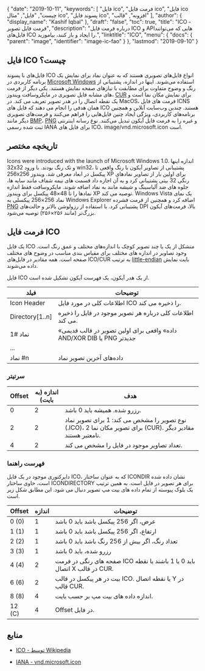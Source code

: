 {
  "date": "2019-10-11",
  "keywords": [
"فایل ico",
"فرمت فایل ico",
"فایل ico چیست",
"فایل",
"مثال ico",
"پسوند فایل ico",
"افزونه",
"قالب"
],
  "author": {
    "display_name": "Kashif Iqbal"
},
  "draft": "false",
  "toc": true,
  "title": "ICO - فرمت فایل تصویر",
  "description": "درباره فرمت فایل ICO و APIهایی که می‌توانند فایل‌های ICO را ایجاد و باز کنند، بیاموزید.",
  "linktitle": "ICO",
  "menu": {
    "docs": {
      "parent": "image",
      "identifier": "image-ic-fao"
}
},
  "lastmod": "2019-09-10"
}

## فایل ICO چیست؟

فایل‌های با پسوند ICO انواع فایل‌های تصویری هستند که به عنوان نماد برای نمایش یک برنامه کاربردی در [Microsoft Windows](https://www.microsoft.com/en-us/windows) استفاده می‌شوند. اینها در اندازه، پشتیبانی از رنگ و وضوح متفاوت برای مطابقت با نیازهای صفحه نمایش هستند. یکی دیگر از فرمت های مشابه فایل تصویری در مایکروسافت ویندوز، [CUR](/image/cur/) برای نمایش مکان نما است و یک نقطه اتصال را در هدر تصویر تعریف می کند. در MacOS، فرمت های فایل ICNS همان هدفی را انجام می دهند که فایل های ICO هستند. چندین وب‌سایت آنلاین و همچنین برنامه‌های کاربردی، ویژگی ایجاد چنین فایل‌هایی را فراهم می‌کنند و فرمت‌های تصویری دیگر مانند [BMP](/image/bmp/)، [PNG](/image/png/) و غیره را به فرمت فایل آیکون تبدیل می‌کنند. نوع رسانه اینترنتی ثبت شده رسمی IANA برای فایل های ICO، image/vnd.microsoft.icon است.

## تاریخچه مختصر ##

Icons were introduced with the launch of Microsoft Windows 1.0. اندازه اینها 32x32 و تک رنگ بودند. با ورود win32، پشتیبانی از تصاویر آیکون با رنگ واقعی تا 256x256 پیکسل در ابعاد معرفی شد. ویندوز XP برای اولین بار از تصاویر نمادهای رنگی 32 بیتی پشتیبانی کرد و به آن اجازه داد قسمت های نیمه شفاف مانند سایه ها، جلوه های ضد آلیاسینگ و شیشه مانند به نماد اضافه شوند. مایکروسافت فقط اندازه نمادها را تا 48×48 پیکسل برای ویندوز XP توصیه می کند. Windows Vista یک نمای نماد 256×256 پیکسلی به Windows Explorer اضافه کرد و همچنین از فرمت فشرده [PNG](/image/png/) پشتیبانی کرد. با استفاده از رزولوشن بالاتر و حالت‌های DPI بالا، فرمت‌های آیکون بزرگ‌تر (مانند ۲۵۶×۲۵۶) توصیه می‌شود.

## فرمت فایل ICO ##

یک فایل ICO متشکل از یک یا چند تصویر کوچک با اندازه‌های مختلف و عمق رنگ است. وجود تصاویر در اندازه های مختلف برای مقیاس بندی مناسب در وضوح های مختلف صفحه است. همه مقادیر در فایل‌های ICO/CUR به ترتیب [little-endian](https://en.wikipedia.org/wiki/Little-endian) بایت نمایش داده می‌شوند.

فایل ICO از یک هدر آیکون، یک فهرست آیکون تشکیل شده است.

|فیلد|توضیحات
---|---|
|Icon Header|اطلاعات کلی در مورد فایل ICO را ذخیره می کند.
|Directory[1..n]|اطلاعات کلی درباره هر تصویر موجود در فایل را ذخیره می کند.
| نماد #1|«داده» واقعی برای اولین تصویر در قالب قدیمی AND/XOR DIB یا PNG جدیدتر
|...|
| نماد #n|داده‌های آخرین تصویر نماد

### سرتیتر ###

|Offset|اندازه (به بایت)|هدف
---|---|---|
|0|2|رزرو شده. همیشه باید 0 باشد.
|2|2|نوع تصویر را مشخص می کند: 1 برای تصویر نماد (.ICO)، 2 برای تصویر مکان نما (CUR). مقادیر دیگر نامعتبر هستند.
|4|2|تعداد تصاویر موجود در فایل را مشخص می کند.

### فهرست راهنما ###

دایرکتوری موجود در یک فایل ICO، که به عنوان ساختار ICONDIR نشان داده شده است، حاوی ساختار ICONDIRECTORY برای هر تصویر در فایل است. به همین ترتیب یک بلوک پیوسته از تمام داده های بیت مپ تصویر دنبال می شود. این مطابق شکل زیر است.

|Offset|اندازه|توضیحات
---|---|---|
|0 (0)|1|عرض، اگر 256 پیکسل باشد باید 0 باشد
|1 (1)|1|ارتفاع، اگر 256 پیکسل باشد باید 0 باشد
|2 (2)|1|تعداد رنگ، اگر بیش از 256 رنگ باشد باید 0 باشد
|3 (3)|1|رزرو شده، باید 0 باشد
|4 (4)|2|صفحه های رنگی در فرمت ICO باید 0 یا 1 باشند یا نقطه اتصال X در قالب CUR.
|6 (6)|2|بیت در هر پیکسل در قالب ICO. یا نقطه اتصال Y در قالب CUR.
|8 (8)|4|اندازه داده های بیت مپ بر حسب بایت.
|12 (C)|4|Offset در فایل.

## منابع ##

* [ICO - توسط Wikipedia](https://en.wikipedia.org/wiki/ICO_(file_format))

* [IANA - vnd.microsoft.icon](http://www.iana.org/assignments/media-types/image/vnd.microsoft.icon)


